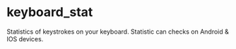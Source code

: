 # keyboard_stat
Statistics of keystrokes on your keyboard. Statistic can checks on Android & IOS devices.

  